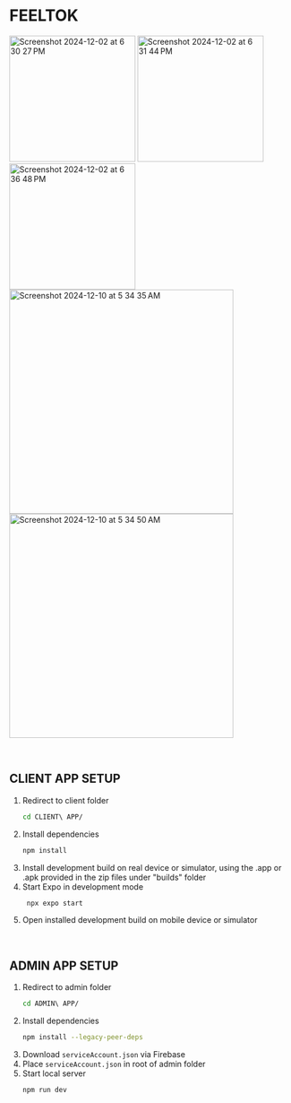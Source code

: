 # FEELTOK
<img width="225" alt="Screenshot 2024-12-02 at 6 30 27 PM" src="https://github.com/user-attachments/assets/52d5fac0-a5e5-48ef-8589-7ee2334f38d0">
<img width="225" alt="Screenshot 2024-12-02 at 6 31 44 PM" src="https://github.com/user-attachments/assets/8f2f8d9c-0126-4c7e-b7bc-67c8a1d92da5">
<img width="225" alt="Screenshot 2024-12-02 at 6 36 48 PM" src="https://github.com/user-attachments/assets/abc111e5-7f98-41f9-8bc3-f3e1a0e7192b">

<br />

<img width="400" alt="Screenshot 2024-12-10 at 5 34 35 AM" src="https://github.com/user-attachments/assets/b6048138-8bf0-4928-ad20-bc560324a3ed">
<img width="400" alt="Screenshot 2024-12-10 at 5 34 50 AM" src="https://github.com/user-attachments/assets/f6ca2b5d-13af-4002-a43a-b94a1c34c815">

&emsp;

## CLIENT APP SETUP
1. Redirect to client folder
   ```bash
   cd CLIENT\ APP/
   ```
2. Install dependencies
   ```bash
   npm install
   ```
3. Install development build on real device or simulator, using the .app or .apk provided in the zip files under "builds" folder
4. Start Expo in development mode
   ```bash
    npx expo start
   ```
5. Open installed development build on mobile device or simulator

&emsp;

## ADMIN APP SETUP
1. Redirect to admin folder
   ```bash
   cd ADMIN\ APP/
   ```
2. Install dependencies
   ```bash
   npm install --legacy-peer-deps
   ```
3. Download `serviceAccount.json` via Firebase
4. Place `serviceAccount.json` in root of admin folder
5. Start local server
   ```bash
   npm run dev
   ```
